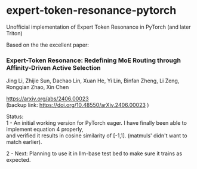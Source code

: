 # expert-token-resonance-pytorch
Unofficial implementation of Expert Token Resonance in PyTorch (and later Triton)

Based on the the excellent paper:  
### Expert-Token Resonance: Redefining MoE Routing through Affinity-Driven Active Selection  
Jing Li, Zhijie Sun, Dachao Lin, Xuan He, Yi Lin, Binfan Zheng, Li Zeng, Rongqian Zhao, Xin Chen

https://arxiv.org/abs/2406.00023  
(backup link:  https://doi.org/10.48550/arXiv.2406.00023  )


Status:  
1 - An initial working version for PyTorch eager.  I have finally been able to implement equation 4 properly,   
    and verified it results in cosine similarity of [-1,1]. (matmuls' didn't want to match earlier).  
  
2 - Next: Planning to use it in llm-base test bed to make sure it trains as expected. 




